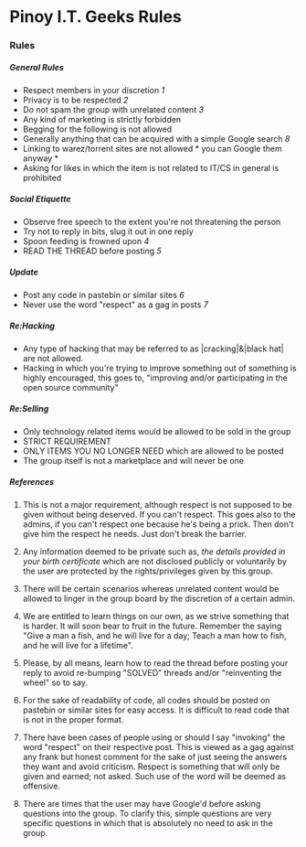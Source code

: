 # Pinoy I.T. Geeks Rules

### Rules

##### General Rules
* Respect members in your discretion *1*
* Privacy is to be respected *2*
* Do not spam the group with unrelated content *3*
* Any kind of marketing is strictly forbidden
* Begging for the following is not allowed
* Generally anything that can be acquired with a simple Google search *8*
* Linking to warez/torrent sites are not allowed * you can Google them anyway *
* Asking for likes in which the item is not related to IT/CS in general is prohibited

##### Social Etiquette
* Observe free speech to the extent you're not threatening the person
* Try not to reply in bits, slug it out in one reply
* Spoon feeding is frowned upon *4*
* READ THE THREAD before posting *5*

##### Update
* Post any code in pastebin or similar sites *6*
* Never use the word "respect" as a gag in posts *7*

##### Re:Hacking
* Any type of hacking that may be referred to as |cracking|&|black hat| are not allowed.
* Hacking in which you're trying to improve something out of something is highly encouraged, this goes to, "improving and/or participating in the open source community"

##### Re:Selling
* Only technology related items would be allowed to be sold in the group
* STRICT REQUIREMENT
* ONLY ITEMS YOU NO LONGER NEED which are allowed to be posted
* The group itself is not a marketplace and will never be one

##### References
1. This is not a major requirement, although respect is not supposed to be given without being deserved. If you can't respect. This goes also to the admins, if you can't respect one because he's being a prick. Then don't give him the respect he needs. Just don't break the barrier.

2. Any information deemed to be private such as, *the details provided in your birth certificate* which are not disclosed publicly or voluntarily by the user are protected by the rights/privileges given by this group.

3. There will be certain scenarios whereas unrelated content would be allowed to linger in the group board by the discretion of a certain admin.

4. We are entitled to learn things on our own, as we strive something that is harder.  It will soon bear to fruit in the future. Remember the saying "Give a man a fish, and he will live for a day; Teach a man how to fish, and he will live for a lifetime".

5. Please, by all means, learn how to read the thread before posting your reply to avoid re-bumping "SOLVED" threads and/or "reinventing the wheel" so to say.

6. For the sake of readability of code, all codes should be posted on pastebin or similar sites for easy access.  It is difficult to read code that is not in the proper format.

7. There have been cases of people using or should I say "invoking" the word "respect" on their respective post.  This is viewed as a gag against any frank but honest comment for the sake of just seeing the answers they want and avoid criticism.  Respect is something that will only be given and earned; not asked. Such use of the word will be deemed as offensive. 

8. There are times that the user may have Google'd before asking questions into the group. To clarify this, simple questions are very specific questions in which that is absolutely no need to ask in the group.